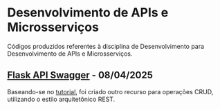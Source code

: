 # Desenvolvimento de APIs e Microsserviços
Códigos produzidos referentes à disciplina de Desenvolvimento para Desenvolvimento de APIs e Microsserviços.

## [Flask API Swagger](https://github.com/fernandalopesbarbalho/api-ifsp-semestre5/tree/main/flask_api_swagger) - 08/04/2025
Baseando-se no [tutorial](https://jozimarback.medium.com/criando-api-python-flask-com-swagger-a3ccfa531bd8), foi criado outro recurso para operações CRUD, utilizando o estilo arquitetônico REST.
